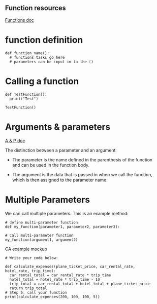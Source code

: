 ## Function resources

[Functions doc](https://www.codecademy.com/resources/docs/python/functions)

# function definition

```terminal
def function_name():
  # functions tasks go here
  # parameters can be input in to the ()
```

# Calling a function

```terminal
def TestFunction():
  print("Test")

TestFunction()
```

# Arguments & parameters

[A & P doc](https://www.codecademy.com/resources/docs/python/functions/arguments-parameters)

The distinction between a parameter and an argument:

- The parameter is the name defined in the parenthesis of the function and can be used in the function body.

- The argument is the data that is passed in when we call the function, which is then assigned to the parameter name.

# Multiple Parameters

We can call multiple parameters. This is an example method:

```terminal
# define multi-parameter function
def my_function(parameter1, parameter2, parameter3):

# Call multi-parameter function
my_function(argument1, argument2)
```

CA example mockup
```terminal
# Write your code below: 

def calculate_expenses(plane_ticket_price, car_rental_rate, hotel_rate, trip_time):
  car_rental_total = car_rental_rate * trip_time
  hotel_total = hotel_rate * trip_time - 10
  trip_total = car_rental_total + hotel_total + plane_ticket_price
  return trip_total
# Step 5: call your function
print(calculate_expenses(200, 100, 100, 5))
```
